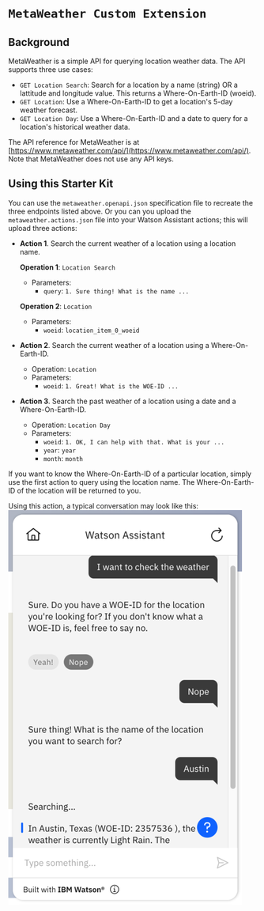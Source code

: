 # `MetaWeather Custom Extension`

## Background
MetaWeather is a simple API for querying location weather data. The API supports three use cases:

- `GET Location Search`: Search for a location by a name (string) OR a lattitude and longitude value. This returns a Where-On-Earth-ID (woeid).
- `GET Location`: Use a Where-On-Earth-ID to get a location's 5-day weather forecast.
- `GET Location Day`: Use a Where-On-Earth-ID and a date to query for a location's historical weather data.

The API reference for MetaWeather is at [https://www.metaweather.com/api/](https://www.metaweather.com/api/). Note that MetaWeather does not use any API keys.

## Using this Starter Kit
You can use the `metaweather.openapi.json` specification file to recreate the three endpoints listed above. Or you can you upload the `metaweather.actions.json` file into your Watson Assistant actions; this will upload three actions:

- **Action 1**. Search the current weather of a location using a location name.

    **Operation 1**: `Location Search`
    - Parameters:
        - `query`: `1. Sure thing! What is the name ...`

    **Operation 2**: `Location`
    - Parameters:
        - `woeid`: `location_item_0_woeid`

- **Action 2**. Search the current weather of a location using a Where-On-Earth-ID.
    - Operation: `Location`
    - Parameters:
        - `woeid`: `1. Great! What is the WOE-ID ...`

- **Action 3**. Search the past weather of a location using a date and a Where-On-Earth-ID.
    - Operation: `Location Day`
    - Parameters:
        - `woeid`: `1. OK, I can help with that. What is your ...`
        - `year`: `year`
        - `month`: `month`

If you want to know the Where-On-Earth-ID of a particular location, simply use the first action to query using the location name. The Where-On-Earth-ID of the location will be returned to you.

Using this action, a typical conversation may look like this:<br>
![metaweather-convo](./assets/metaweather-convo.png)